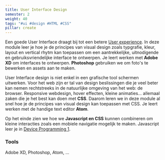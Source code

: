 ```yaml
---
title: User Interface Design
semester: 2
weight: 40
tags: "#ui #design #HTML #CSS"
pillar: create
---
```

Een goede User Interface draagt bij tot een betere <a href="/programma/user-experience">User experience</a>.
In deze module leer je hoe je de principes van visual design zoals typgrafie, kleur, layout en vertical rhytm kan toepassen om een aantrekkelijke, uitnodigende en gebruiksvriendelijke interface te ontwerpen.
Je leert werken met **Adobe XD** om interfaces te ontwerpen. **Photoshop** gebruiken we om foto's te bewerken en assets aan te maken.

User Interface design is niet enkel in een grafische tool schermen uitwerken. Voor het web zijn er tal van design beslissingen die je veel beter kan nemen rechtstreeks in de natuurlijke omgeving van het web: de browser. Responsive webdesign, hover effecten, kleine animaties&hellip; allemaal zaken die je het best kan doen met **CSS**. Daarom leren we in deze module al snel hoe je de principes van visual design kan toepassen met CSS. Je leert werken met de handige text editor **Atom**.

Op het einde zien we hoe we **Javascript en CSS** kunnen combineren om kleine interacties zoals een mobiele navigatie mogelijk te maken. Javascript leer je in <a href="/programma/device-programming-1/">Device Programming 1</a>.
                            
### Tools
<p class="u-color-neutral-base">
	Adobe XD, Photoshop, Atom, &hellip;
</p>
